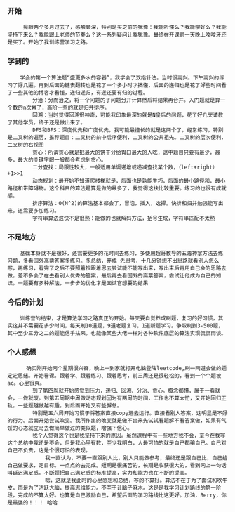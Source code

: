 ### 开始
         晃眼两个多月过去了，感触颇深，特别是买之前的犹豫：我能听懂么？我能学好么？我能坚持下来么？我能跟上老师的节奏么？这一系列疑问让我犹豫。最终在开课前一天晚上咬咬牙还是买了。开始了我训练营学习之路。
  
### 学到的
        学会的第一个算法题“盛更多水的容器”，我学会了双指针法。当时很高兴。下午高兴的练习了好几遍。再到后面的链表翻转也是花了一个多小时才搞懂，后面的递归也是花了好些时间看了一些其他的博客才看懂，递归递归，有递还要有归的过程。
            分治：分而治之，将一个问题的子问题分开计算然后将结果再合并。入门题就是算一个数的n次幂了，高阶一些的就是归并排序。
            回溯：当时觉得回溯很神奇，可能我印象最深的就是N皇后的问题，花了好几天请教了其他学员，终于还是做出来了。
            DFS和BFS：深度优先和广度优先，我可能最擅长的就是这两个了，经常练习，特别是二叉树的遍历，推荐题目：二叉树的前中后序便利，二叉树的公共祖先。二叉树的层次便利，二叉树的右视图
            贪心：所谓贪心就是把最大的饼干分给胃口最大的人吃，这中题目只要有最少，最多，最大的关键字眼一般都会考虑到贪心。
            二分查找：局限性较大，一般适用单调递增或递减查找某个数，（left+right）+1>>1
            动态规划：最开始不知道爬楼梯就是，后面也是孰能生巧，后面的最小路径和，最小路径和带障碍物。这个科目的算法题算是做的最多了，我觉得这块比较重要。练习的也很有成就感。
            排序算法：0(N^2)的算法基本都会了，冒泡，插入，选择。快排和归并勉强能写出来。还需要多加练习。
            字符串算法这快不是很熟：能做的也就解码方法，括号生成，字符串匹配不太熟

            
### 不足地方
        基础本身就不是很好，还需要更多的花时间去练习，多使用超哥教导的五毒神掌方法去练习题，多看国外高票答案多练习。多总结，养成 先思考，十几分钟想不出思路就看别人怎么写，再练习，看完了之后不要照着抄跟着思去尝试能不能写出来，写出来后再用自己会的思路去做，差不多会了在去看别人优秀的答案，最后再去看国外的高票答案，尝试让他成为自己的知识。一题要有多种解法，一步步的优化才是面试官想要的结果
### 今后的计划
        训练营的结束，才是算法学习之路真正的开始。每天要自觉养成刷题，复习的好习惯，其实这并不需要花多少时间，每天刷10道题，9道老题复习，1道新题学习。争取刷到3-500题，其中至少三分之二的题能信手拈来。也能像某些大佬一样对各种软件底层的算法实现侃侃而谈。
### 个人感想
          确实刚开始两个星期很兴奋，晚上一到家就打开电脑登陆leetcode,刷一两道会做的题定定思绪。开始看课。跟着学、跟着练习、跟着思考，前三周还是很轻松的，看到一个个题被ac。心里很爽。
            到了第四周就开始感觉到压力，递归、回溯、分治、贪心。概念都懂，属于一看就会，一做就废。到第五周期中周做动态规划因为有两周的时间，工作也不算太忙，又开始回归正轨，一些题越做越有趣。到后面开始又有些懈怠。
            特别是五六周开始习惯于将答案直接copy进去运行。直接看别人答案，这明显是不好的行为。后面开始尝试改变。我所作出的改变就是做不出来先试试看题解不看答案做，如果有气馁的心态就立马去做简单做过的类似题，增强下信心。
            我个人觉得这个也是我坚持下来的原因。虽然课程中有一些地方我不会，至今在我写这个总结中我还是不会，但是我心里有数，至少我明白，人最可怕的就是自己都骗自己。自己对自己不负责，这是个很可怕的表现。
                我一直认为，不要一直跟别人比，别人只能做参考，最终还是跟自己比，自己给自己做要求，定目标。一点点的去完成。短期是很痛苦的，长期是收获很大的，看到网上一句话叫延迟满足感。不断题把自己满足感的标准提高，实力和能力也在不断的提高。
                嗯，这就是我此时的心里感想和总结，写的不算好。算法不在于为了面试和吹牛皮，而是为了活跃大脑，提高思维能力。不至于让脑子麻木。这是是我学习计划路线的第一阶段，完成的不算太好。也算是自己激励自己，希望后面的学习路线比这更好。加油，Berry，你是最强的！！！ 哈哈